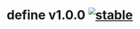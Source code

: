 
# define v1.0.0 [![stable](http://badges.github.io/stability-badges/dist/stable.svg)](http://github.com/badges/stability-badges)
